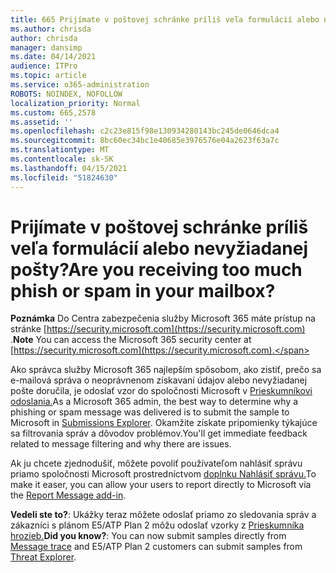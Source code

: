 ```yaml
---
title: 665 Prijímate v poštovej schránke príliš veľa formulácií alebo nevyžiadanej pošty?
ms.author: chrisda
author: chrisda
manager: dansimp
ms.date: 04/14/2021
audience: ITPro
ms.topic: article
ms.service: o365-administration
ROBOTS: NOINDEX, NOFOLLOW
localization_priority: Normal
ms.custom: 665,2578
ms.assetid: ''
ms.openlocfilehash: c2c23e815f98e130934280143bc245de0646dca4
ms.sourcegitcommit: 8bc60ec34bc1e40685e3976576e04a2623f63a7c
ms.translationtype: MT
ms.contentlocale: sk-SK
ms.lasthandoff: 04/15/2021
ms.locfileid: "51824630"
---
```

# <a name="are-you-receiving-too-much-phish-or-spam-in-your-mailbox"></a><span data-ttu-id="f7c3a-102">Prijímate v poštovej schránke príliš veľa formulácií alebo nevyžiadanej pošty?</span><span class="sxs-lookup"><span data-stu-id="f7c3a-102">Are you receiving too much phish or spam in your mailbox?</span></span>

<span data-ttu-id="f7c3a-103">**Poznámka** Do Centra zabezpečenia služby Microsoft 365 máte prístup na stránke [https://security.microsoft.com](https://security.microsoft.com) .</span><span class="sxs-lookup"><span data-stu-id="f7c3a-103">**Note** You can access the Microsoft 365 security center at [https://security.microsoft.com](https://security.microsoft.com).</span></span>

<span data-ttu-id="f7c3a-104">Ako správca služby Microsoft 365 najlepším spôsobom, ako zistiť, prečo sa e-mailová správa o neoprávnenom získavaní údajov alebo nevyžiadanej pošte doručila, je odoslať vzor do spoločnosti Microsoft v [Prieskumníkovi odoslania.](https://security.microsoft.com/reportsubmission)</span><span class="sxs-lookup"><span data-stu-id="f7c3a-104">As a Microsoft 365 admin, the best way to determine why a phishing or spam message was delivered is to submit the sample to Microsoft in [Submissions Explorer](https://security.microsoft.com/reportsubmission).</span></span> <span data-ttu-id="f7c3a-105">Okamžite získate pripomienky týkajúce sa filtrovania správ a dôvodov problémov.</span><span class="sxs-lookup"><span data-stu-id="f7c3a-105">You'll get immediate feedback related to message filtering and why there are issues.</span></span>

<span data-ttu-id="f7c3a-106">Ak ju chcete zjednodušiť, môžete povoliť používateľom nahlásiť správu priamo spoločnosti Microsoft prostredníctvom [doplnku Nahlásiť správu.](https://appsource.microsoft.com/product/office/WA104381180?src=office&tab=Overview)</span><span class="sxs-lookup"><span data-stu-id="f7c3a-106">To make it easer, you can allow your users to report directly to Microsoft via the [Report Message add-in](https://appsource.microsoft.com/product/office/WA104381180?src=office&tab=Overview).</span></span>

<span data-ttu-id="f7c3a-107">**Vedeli ste to?**: Ukážky [](https://security.microsoft.com/messagetrace) teraz môžete odoslať priamo zo sledovania správ a zákazníci s plánom E5/ATP Plan 2 môžu odoslať vzorky z [Prieskumníka hrozieb.](https://docs.microsoft.com/microsoft-365/security/office-365-security/threat-explorer)</span><span class="sxs-lookup"><span data-stu-id="f7c3a-107">**Did you know?**: You can now submit samples directly from [Message trace](https://security.microsoft.com/messagetrace) and E5/ATP Plan 2 customers can submit samples from [Threat Explorer](https://docs.microsoft.com/microsoft-365/security/office-365-security/threat-explorer).</span></span>
